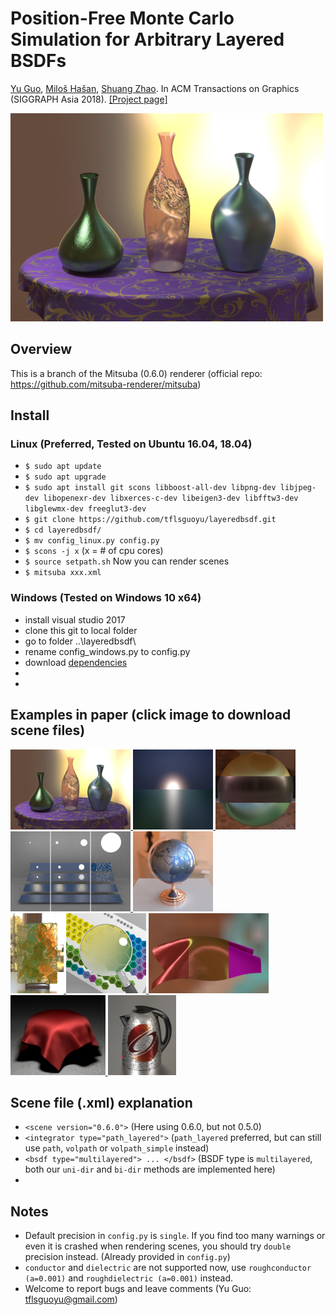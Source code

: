 # Position-Free Monte Carlo Simulation for Arbitrary Layered BSDFs

[Yu Guo](https://www.ics.uci.edu/~yug10/), [Miloš Hašan](http://miloshasan.net/), [Shuang Zhao](https://shuangz.com/). 
In ACM Transactions on Graphics (SIGGRAPH Asia 2018). 
[[Project page]](https://shuangz.com/projects/layered-sa18/)

<img src="https://github.com/tflsguoyu/tflsguoyu.github.io/blob/master/webpage/projects/layeredbsdf/git/images/teaser.jpg" width="500px">

## Overview
This is a branch of the Mitsuba (0.6.0) renderer (official repo: https://github.com/mitsuba-renderer/mitsuba)

## Install

  ### Linux (Preferred, Tested on Ubuntu 16.04, 18.04)
   - `$ sudo apt update`
   - `$ sudo apt upgrade`
   - `$ sudo apt install git scons libboost-all-dev libpng-dev libjpeg-dev libopenexr-dev libxerces-c-dev libeigen3-dev libfftw3-dev libglewmx-dev freeglut3-dev`
   - `$ git clone https://github.com/tflsguoyu/layeredbsdf.git`
   - `$ cd layeredbsdf/`
   - `$ mv config_linux.py config.py`
   - `$ scons -j x` (x = # of cpu cores)
   - `$ source setpath.sh`
   Now you can render scenes
   - `$ mitsuba xxx.xml`
   
  ### Windows (Tested on Windows 10 x64)
   - install visual studio 2017
   - clone this git to local folder
   - go to folder ..\layeredbsdf\
   - rename config_windows.py to config.py
   - download [dependencies](https://www.ics.uci.edu/~yug10/projects/SiggraphAsia2018/git-readme/dependencies.zip)
   - 
   - 
   
## Examples in paper (click image to download scene files)

<a href="https://www.dropbox.com/s/jbethredc7r9742/teaser.zip?dl=0">
  <img src="https://github.com/tflsguoyu/tflsguoyu.github.io/blob/master/webpage/projects/layeredbsdf/git/images/teaser.jpg" title="teaser" height="128px">
</a>
  
<a href="https://github.com/tflsguoyu/tflsguoyu.github.io/blob/master/webpage/projects/layeredbsdf/git/scenes/figure2.zip">
  <img src="https://github.com/tflsguoyu/tflsguoyu.github.io/blob/master/webpage/projects/layeredbsdf/git/images/figure2.jpg" title="figure2" height="128px">
</a>
  
<a href="https://github.com/tflsguoyu/tflsguoyu.github.io/blob/master/webpage/projects/layeredbsdf/git/scenes/figure3.zip">
  <img src="https://github.com/tflsguoyu/tflsguoyu.github.io/blob/master/webpage/projects/layeredbsdf/git/images/figure3.jpg" title="figure3" height="128px">
</a>  

<a href="https://github.com/tflsguoyu/tflsguoyu.github.io/blob/master/webpage/projects/layeredbsdf/git/scenes/figure8.zip">
  <img src="https://github.com/tflsguoyu/tflsguoyu.github.io/blob/master/webpage/projects/layeredbsdf/git/images/figure8.jpg" title="figure8" height="128px">
</a>  

<a href="https://www.dropbox.com/s/ds4ic1fw1cypqn7/figure11.zip?dl=0">
  <img src="https://github.com/tflsguoyu/tflsguoyu.github.io/blob/master/webpage/projects/layeredbsdf/git/images/figure11.jpg" title="figure11" height="128px">
</a>  

</br>

<a href="https://github.com/tflsguoyu/tflsguoyu.github.io/blob/master/webpage/projects/layeredbsdf/git/scenes/figure12t.zip">
  <img src="https://github.com/tflsguoyu/tflsguoyu.github.io/blob/master/webpage/projects/layeredbsdf/git/images/figure12t.jpg" title="figure12t" height="128px">
</a>  

<a href="https://github.com/tflsguoyu/tflsguoyu.github.io/blob/master/webpage/projects/layeredbsdf/git/scenes/figure12b.zip">
  <img src="https://github.com/tflsguoyu/tflsguoyu.github.io/blob/master/webpage/projects/layeredbsdf/git/images/figure12b.jpg" title="figure12b" height="128px">
</a>  

<a href="https://www.dropbox.com/s/ssof650irx7blug/figure13.zip?dl=0">
  <img src="https://github.com/tflsguoyu/tflsguoyu.github.io/blob/master/webpage/projects/layeredbsdf/git/images/figure13.jpg" title="figure13" height="128px">
</a>  

<a href="https://github.com/tflsguoyu/tflsguoyu.github.io/blob/master/webpage/projects/layeredbsdf/git/scenes/figure14.zip">
  <img src="https://github.com/tflsguoyu/tflsguoyu.github.io/blob/master/webpage/projects/layeredbsdf/git/images/figure14.jpg" title="figure14" height="128px">
</a>  

<a href="https://github.com/tflsguoyu/tflsguoyu.github.io/blob/master/webpage/projects/layeredbsdf/git/scenes/figure15.zip">
  <img src="https://github.com/tflsguoyu/tflsguoyu.github.io/blob/master/webpage/projects/layeredbsdf/git/images/figure15.jpg" title="figure15" height="128px">
</a>  

## Scene file (.xml) explanation
 - `<scene version="0.6.0">` (Here using 0.6.0, but not 0.5.0)
 - `<integrator type="path_layered">` (`path_layered` preferred, but can still use `path`, `volpath` or `volpath_simple` instead)
 - `<bsdf type="multilayered"> ... </bsdf>` (BSDF type is `multilayered`, both our `uni-dir` and `bi-dir` methods are implemented here)
 - 
## Notes
 - Default precision in `config.py` is `single`. If you find too many warnings or even it is crashed when rendering scenes, you should try `double` precision instead. (Already provided in `config.py`)
 - `conductor` and `dielectric` are not supported now, use `roughconductor (a=0.001)` and `roughdielectric (a=0.001)` instead.
 - Welcome to report bugs and leave comments (Yu Guo: tflsguoyu@gmail.com)
